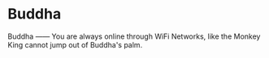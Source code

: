 # Buddha
Buddha —— You are always online through WiFi Networks, like the Monkey King cannot jump out of Buddha's palm.
